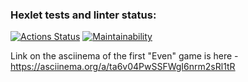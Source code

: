 ### Hexlet tests and linter status:
[![Actions Status](https://github.com/Artemidus/java-project-61/actions/workflows/hexlet-check.yml/badge.svg)](https://github.com/Artemidus/java-project-61/actions)
[![Maintainability](https://api.codeclimate.com/v1/badges/a0c5ef42a1e751596c58/maintainability)](https://codeclimate.com/github/Artemidus/java-project-61/maintainability)


Link on the asciinema of the first "Even" game is here - https://asciinema.org/a/ta6v04PwSSFWgI6nrm2sRl1tR
